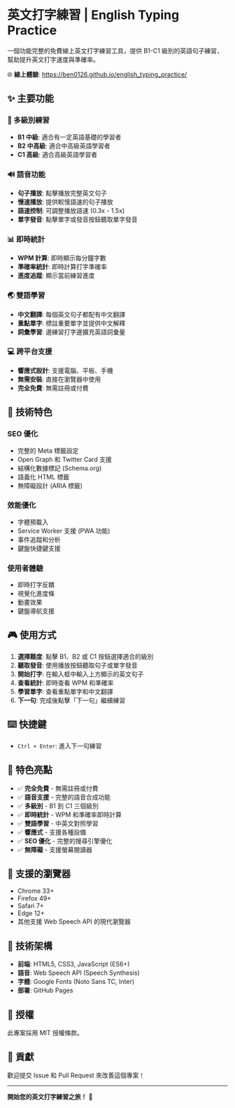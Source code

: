 # 英文打字練習 | English Typing Practice

一個功能完整的免費線上英文打字練習工具，提供 B1-C1 級別的英語句子練習，幫助提升英文打字速度與準確率。

🌐 **線上體驗**: https://ben0126.github.io/english_typing_practice/

## ✨ 主要功能

### 🎯 多級別練習
- **B1 中級**: 適合有一定英語基礎的學習者
- **B2 中高級**: 適合中高級英語學習者
- **C1 高級**: 適合高級英語學習者

### 🔊 語音功能
- **句子播放**: 點擊播放完整英文句子
- **慢速播放**: 提供較慢語速的句子播放
- **語速控制**: 可調整播放語速 (0.3x - 1.5x)
- **單字發音**: 點擊單字或發音按鈕聽取單字發音

### 📊 即時統計
- **WPM 計算**: 即時顯示每分鐘字數
- **準確率統計**: 即時計算打字準確率
- **進度追蹤**: 顯示當前練習進度

### 🌏 雙語學習
- **中文翻譯**: 每個英文句子都配有中文翻譯
- **重點單字**: 標註重要單字並提供中文解釋
- **詞彙學習**: 邊練習打字邊擴充英語詞彙量

### 💻 跨平台支援
- **響應式設計**: 支援電腦、平板、手機
- **無需安裝**: 直接在瀏覽器中使用
- **完全免費**: 無需註冊或付費

## 🚀 技術特色

### SEO 優化
- 完整的 Meta 標籤設定
- Open Graph 和 Twitter Card 支援
- 結構化數據標記 (Schema.org)
- 語義化 HTML 標籤
- 無障礙設計 (ARIA 標籤)

### 效能優化
- 字體預載入
- Service Worker 支援 (PWA 功能)
- 事件追蹤和分析
- 鍵盤快捷鍵支援

### 使用者體驗
- 即時打字反饋
- 視覺化進度條
- 動畫效果
- 鍵盤導航支援

## 🎮 使用方式

1. **選擇難度**: 點擊 B1、B2 或 C1 按鈕選擇適合的級別
2. **聽取發音**: 使用播放按鈕聽取句子或單字發音
3. **開始打字**: 在輸入框中輸入上方顯示的英文句子
4. **查看統計**: 即時查看 WPM 和準確率
5. **學習單字**: 查看重點單字和中文翻譯
6. **下一句**: 完成後點擊「下一句」繼續練習

## ⌨️ 快捷鍵

- `Ctrl + Enter`: 進入下一句練習

## 🌟 特色亮點

- ✅ **完全免費** - 無需註冊或付費
- ✅ **語音支援** - 完整的語音合成功能
- ✅ **多級別** - B1 到 C1 三個級別
- ✅ **即時統計** - WPM 和準確率即時計算
- ✅ **雙語學習** - 中英文對照學習
- ✅ **響應式** - 支援各種設備
- ✅ **SEO 優化** - 完整的搜尋引擎優化
- ✅ **無障礙** - 支援螢幕閱讀器

## 📱 支援的瀏覽器

- Chrome 33+
- Firefox 49+
- Safari 7+
- Edge 12+
- 其他支援 Web Speech API 的現代瀏覽器

## 🔧 技術架構

- **前端**: HTML5, CSS3, JavaScript (ES6+)
- **語音**: Web Speech API (Speech Synthesis)
- **字體**: Google Fonts (Noto Sans TC, Inter)
- **部署**: GitHub Pages

## 📄 授權

此專案採用 MIT 授權條款。

## 🤝 貢獻

歡迎提交 Issue 和 Pull Request 來改善這個專案！

---

**開始您的英文打字練習之旅！** 🎯
